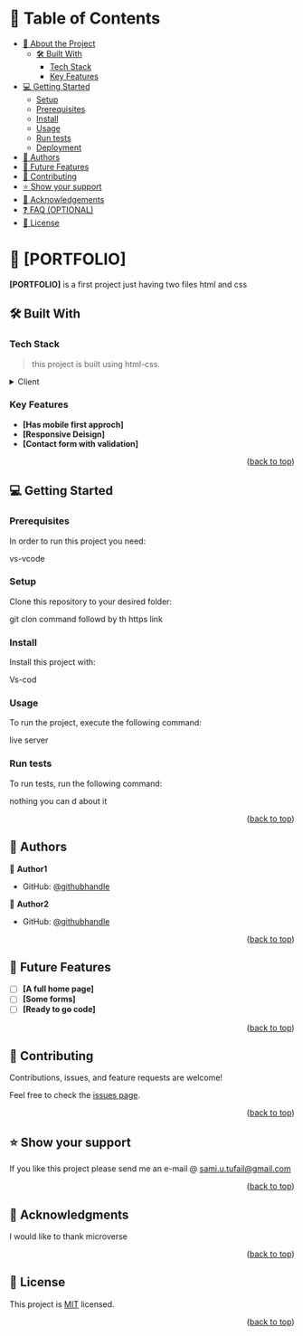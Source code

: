 <a name="readme-top"></a>

<!--
HOW TO USE:
This is an example of how you may give instructions on setting up your project locally.

Modify this file to match your project and remove sections that don't apply.

REQUIRED SECTIONS:
- Table of Contents
- About the Project
  - Built With
  - Live Demo
- Getting Started
- Authors
- Future Features
- Contributing
- Show your support
- Acknowledgements
- License

OPTIONAL SECTIONS:
- FAQ


<h1> feature Projects </h1>

</div>

<!-- TABLE OF CONTENTS -->

# 📗 Table of Contents

- [📖 About the Project](#about-project)
  - [🛠 Built With](#built-with)
    - [Tech Stack](#tech-stack)
    - [Key Features](#key-features)
- [💻 Getting Started](#getting-started)
  - [Setup](#setup)
  - [Prerequisites](#prerequisites)
  - [Install](#install)
  - [Usage](#usage)
  - [Run tests](#run-tests)
  - [Deployment](#triangular_flag_on_post-deployment)
- [👥 Authors](#authors)
- [🔭 Future Features](#future-features)
- [🤝 Contributing](#contributing)
- [⭐️ Show your support](#support)
- [🙏 Acknowledgements](#acknowledgements)
- [❓ FAQ (OPTIONAL)](#faq)
- [📝 License](#license)



# 📖 [PORTFOLIO] <a name="Heloo Microverse"></a>

> 

**[PORTFOLIO]** is a first project just having two files html and css

## 🛠 Built With <a name="built-with"></a>

### Tech Stack <a name="tech-stack"></a>

> this project is built using html-css.
<details>
  <summary>Client</summary>
  <ul>
    <li><a href="/">HTML-CSS</a></li>
  </ul>
</details>




### Key Features <a name="key-features"></a>

> 

- **[Has mobile first approch]**
- **[Responsive Deisign]**
- **[Contact form with validation]**

<p align="right">(<a href="#readme-top">back to top</a>)</p>


<!-- GETTING STARTED -->

## 💻 Getting Started <a name="getting-started"></a>


### Prerequisites

In order to run this project you need:

vs-vcode

### Setup

Clone this repository to your desired folder:

git clon command followd by th https link
### Install

Install this project with:

Vs-cod

### Usage

To run the project, execute the following command:

live server

### Run tests

To run tests, run the following command:

nothing you can d about it



<p align="right">(<a href="#readme-top">back to top</a>)</p>



## 👥 Authors <a name="Sami.ullah.tufail"></a>


👤 **Author1**

- GitHub: [@githubhandle](https://github.com/samiullah12345678)

👤 **Author2**

- GitHub: [@githubhandle](https://github.com/isume295 )



<p align="right">(<a href="#readme-top">back to top</a>)</p>



## 🔭 Future Features <a name="future-features"></a>



- [ ] **[A full home page]**
- [ ] **[Some forms]**
- [ ] **[Ready to go code]**

<p align="right">(<a href="#readme-top">back to top</a>)</p>



## 🤝 Contributing <a name="contributing"></a>

Contributions, issues, and feature requests are welcome!

Feel free to check the [issues page](../../issues/).

<p align="right">(<a href="#readme-top">back to top</a>)</p>



## ⭐️ Show your support <a name="support"></a>



If you like this project please send me an e-mail @ sami.u.tufail@gmail.com

<p align="right">(<a href="#readme-top">back to top</a>)</p>


## 🙏 Acknowledgments <a name="acknowledgements"></a>


I would like to thank microverse

<p align="right">(<a href="#readme-top">back to top</a>)</p>





## 📝 License <a name="license"></a>

This project is [MIT](./LICENSE) licensed.


<p align="right">(<a href="#readme-top">back to top</a>)</p>
